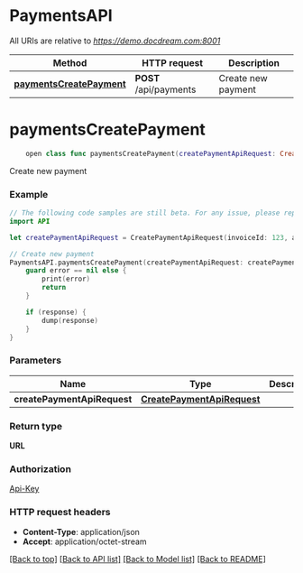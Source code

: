 # PaymentsAPI

All URIs are relative to *https://demo.docdream.com:8001*

Method | HTTP request | Description
------------- | ------------- | -------------
[**paymentsCreatePayment**](PaymentsAPI.md#paymentscreatepayment) | **POST** /api/payments | Create new payment


# **paymentsCreatePayment**
```swift
    open class func paymentsCreatePayment(createPaymentApiRequest: CreatePaymentApiRequest, completion: @escaping (_ data: URL?, _ error: Error?) -> Void)
```

Create new payment

### Example
```swift
// The following code samples are still beta. For any issue, please report via http://github.com/OpenAPITools/openapi-generator/issues/new
import API

let createPaymentApiRequest = CreatePaymentApiRequest(invoiceId: 123, appointmentId: 123, appointmentIds: [123], orderId: 123, orderIds: [123], amount: 123, transactionDateTime: Date(), id: "id_example", comment: "comment_example") // CreatePaymentApiRequest | 

// Create new payment
PaymentsAPI.paymentsCreatePayment(createPaymentApiRequest: createPaymentApiRequest) { (response, error) in
    guard error == nil else {
        print(error)
        return
    }

    if (response) {
        dump(response)
    }
}
```

### Parameters

Name | Type | Description  | Notes
------------- | ------------- | ------------- | -------------
 **createPaymentApiRequest** | [**CreatePaymentApiRequest**](CreatePaymentApiRequest.md) |  | 

### Return type

**URL**

### Authorization

[Api-Key](../README.md#Api-Key)

### HTTP request headers

 - **Content-Type**: application/json
 - **Accept**: application/octet-stream

[[Back to top]](#) [[Back to API list]](../README.md#documentation-for-api-endpoints) [[Back to Model list]](../README.md#documentation-for-models) [[Back to README]](../README.md)

